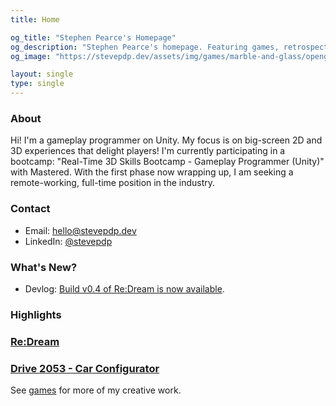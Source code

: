 ```yaml
---
title: Home

og_title: "Stephen Pearce's Homepage"
og_description: "Stephen Pearce's homepage. Featuring games, retrospectives and blogs."
og_image: "https://stevepdp.dev/assets/img/games/marble-and-glass/opengraph.png"

layout: single
type: single
---
```


### About
Hi! I'm a gameplay programmer on Unity. My focus is on big-screen 2D and 3D experiences that delight players! I'm currently participating in a bootcamp: "Real-Time 3D Skills Bootcamp - Gameplay Programmer (Unity)" with Mastered. With the first phase now wrapping up, I am seeking a remote-working, full-time position in the industry.


### Contact
* Email: <a href="mailto:hello@stevepdp.dev" subject="Website enquiry">hello@stevepdp.dev</a>
* LinkedIn: <a href="https://www.linkedin.com/in/stevepdp/" rel="me nofollow noopener" target="_blank">@stevepdp</a>


### What's New?
* Devlog: <a href="/games/mastered/re-dream/devlog-4.html" rel="nofollow noopener" target="_blank">Build v0.4 of Re:Dream is now available</a>.


### Highlights
<div class="games games--highlights">
	<a href="/games/mastered/re-dream.html" class="games__game active" style="background-image: url(/assets/img/games/re-dream/opengraph.png);"><h3 class="games__desc">Re:Dream</h3></a>
	<a href="/games/mastered/car-configurator/" class="games__game active" style="background-image: url(/assets/img/games/car-configurator/opengraph.png);"><h3 class="games__desc"> Drive 2053 - Car Configurator</h3></a>
</div>

See <a href="/games.html">games</a> for more of my creative work.